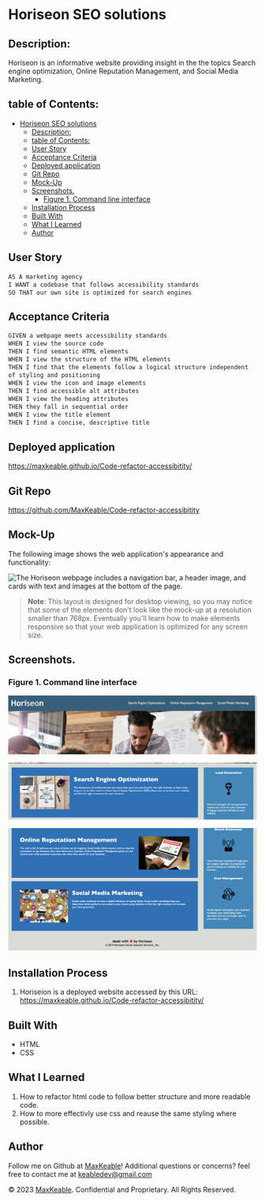 # Horiseon SEO solutions

## Description: 
Horiseon is an informative website providing insight in the the topics Search engine optimization, Online Reputation Management, and Social Media Marketing. 

## table of Contents: 
- [Horiseon SEO solutions](#horiseon-seo-solutions)
  - [Description:](#description)
  - [table of Contents:](#table-of-contents)
  - [User Story](#user-story)
  - [Acceptance Criteria](#acceptance-criteria)
  - [Deployed application](#deployed-application)
  - [Git Repo](#git-repo)
  - [Mock-Up](#mock-up)
  - [Screenshots.](#screenshots)
    - [Figure 1. Command line interface](#figure-1-command-line-interface)
  - [Installation Process](#installation-process)
  - [Built With](#built-with)
  - [What I Learned](#what-i-learned)
  - [Author](#author)


## User Story

```
AS A marketing agency
I WANT a codebase that follows accessibility standards
SO THAT our own site is optimized for search engines
```

## Acceptance Criteria

```
GIVEN a webpage meets accessibility standards
WHEN I view the source code
THEN I find semantic HTML elements
WHEN I view the structure of the HTML elements
THEN I find that the elements follow a logical structure independent of styling and positioning
WHEN I view the icon and image elements
THEN I find accessible alt attributes
WHEN I view the heading attributes
THEN they fall in sequential order
WHEN I view the title element
THEN I find a concise, descriptive title
```

## Deployed application
https://maxkeable.github.io/Code-refactor-accessibitity/

## Git Repo

https://github.com/MaxKeable/Code-refactor-accessibitity
 

## Mock-Up

The following image shows the web application's appearance and functionality:

![The Horiseon webpage includes a navigation bar, a header image, and cards with text and images at the bottom of the page.](./Assets/01-html-css-git-homework-demo.png)

> **Note**: This layout is designed for desktop viewing, so you may notice that some of the elements don't look like the mock-up at a resolution smaller than 768px. Eventually you'll learn how to make elements responsive so that your web application is optimized for any screen size.

## Screenshots.
### Figure 1. Command line interface
![screen shot 1](./Assets/Screenshot%202023-06-03%20at%2012.01.37%20pm.png)

![screen shot 2](./Asset/../Assets/Screenshot%202023-06-03%20at%2012.01.43%20pm.png)

![screen shot 3](./Assets/Screenshot%202023-06-03%20at%2012.01.47%20pm.png)

## Installation Process
1. Horiseion is a deployed website accessed by this URL: https://maxkeable.github.io/Code-refactor-accessibitity/

## Built With

- HTML
- CSS

## What I Learned
1. How to refactor html code to follow better structure and more readable code.
2. How to more effectivly use css and reause the same styling where possible.

## Author

Follow me on Github at [MaxKeable](https://github.com/MaxKeable)! Additional questions or concerns? feel free to contact me at keabledev@gmail.com


© 2023 [MaxKeable](https://github.com/MaxKeable). Confidential and Proprietary. All Rights Reserved.